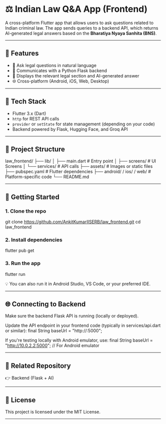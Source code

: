 # ⚖️ Indian Law Q&A App (Frontend)

A cross-platform Flutter app that allows users to ask questions related to Indian criminal law. The app sends queries to a backend API, which returns AI-generated legal answers based on the **Bharatiya Nyaya Sanhita (BNS)**.

---

## 📱 Features

- 💬 Ask legal questions in natural language
- 🔗 Communicates with a Python Flask backend
- 📄 Displays the relevant legal section and AI-generated answer
- 🌐 Cross-platform (Android, iOS, Web, Desktop)

---

## 🧰 Tech Stack

- Flutter 3.x (Dart)
- `http` for REST API calls
- `provider` or `setState` for state management (depending on your code)
- Backend powered by Flask, Hugging Face, and Groq API

---

## 📂 Project Structure

law_frontend/
├── lib/
│ ├── main.dart # Entry point
│ ├── screens/ # UI Screens
│ └── services/ # API calls
├── assets/ # Images or static files
├── pubspec.yaml # Flutter dependencies
├── android/ / ios/ / web/ # Platform-specific code
└── README.md

---

## 🚀 Getting Started

### 1. Clone the repo
git clone https://github.com/AnkitKumarIISERB/law_frontend.git
cd law_frontend

### 2. Install dependencies
flutter pub get

### 3. Run the app
flutter run

💡 You can also run it in Android Studio, VS Code, or your preferred IDE.

---

## 🌐 Connecting to Backend

Make sure the backend Flask API is running (locally or deployed).

Update the API endpoint in your frontend code (typically in services/api.dart or similar):
final String baseUrl = "http://<your-backend-url>:5000";

If you're testing locally with Android emulator, use:
final String baseUrl = "http://10.0.2.2:5000";  // For Android emulator

---

## 🔗 Related Repository

👉 Backend (Flask + AI)

---

## 📜 License

This project is licensed under the MIT License.

---
